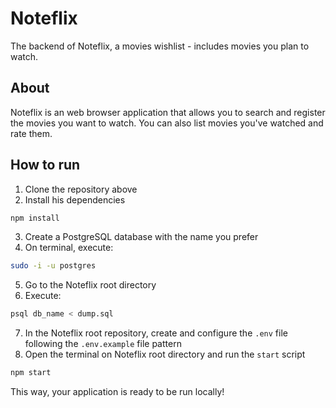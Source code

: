 # Noteflix

The backend of Noteflix, a movies wishlist - includes movies you plan to watch.

## About

Noteflix is an web browser application that allows you to search and register the movies you want to watch. You can also list movies you've watched and rate them.

## How to run

1. Clone the repository above
2. Install his dependencies
```bash
npm install
```
3. Create a PostgreSQL database with the name you prefer
4. On terminal, execute:
```bash 
sudo -i -u postgres
```
5. Go to the Noteflix root directory
6. Execute:
```bash
psql db_name < dump.sql
```
7. In the Noteflix root repository, create and configure the `.env` file following the `.env.example` file pattern
8. Open the terminal on Noteflix root directory and run the `start` script
```bash
npm start
```

This way, your application is ready to be run locally!

